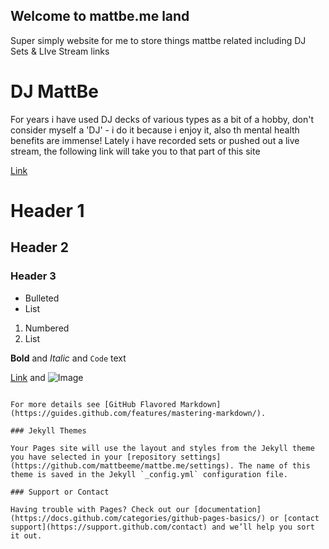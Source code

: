 ## Welcome to mattbe.me land
Super simply website for me to store things mattbe related including DJ Sets & LIve Stream links

# DJ MattBe

For years i have used DJ decks of various types as a bit of a hobby, don't consider myself a 'DJ' - i do it because i enjoy it, also th mental health benefits are immense!
Lately i have recorded sets or pushed out a live stream, the following link will take you to that part of this site

[Link](/dj.md)
# Header 1
## Header 2
### Header 3

- Bulleted
- List

1. Numbered
2. List

**Bold** and _Italic_ and `Code` text

[Link](url) and ![Image](src)
```

For more details see [GitHub Flavored Markdown](https://guides.github.com/features/mastering-markdown/).

### Jekyll Themes

Your Pages site will use the layout and styles from the Jekyll theme you have selected in your [repository settings](https://github.com/mattbeeme/mattbe.me/settings). The name of this theme is saved in the Jekyll `_config.yml` configuration file.

### Support or Contact

Having trouble with Pages? Check out our [documentation](https://docs.github.com/categories/github-pages-basics/) or [contact support](https://support.github.com/contact) and we’ll help you sort it out.
